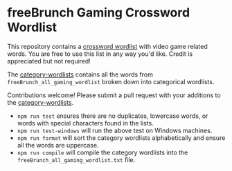 # freeBrunch Gaming Crossword Wordlist

This repository contains a [crossword wordlist](https://github.com/bthomas2622/freeBrunch-gaming-crossword-wordlist/blob/main/freeBrunch_all_gaming_wordlist.txt) with video game related words. You are free to use this list in any way you'd like. Credit is appreciated but not required!

The [category-wordlists](https://github.com/bthomas2622/freeBrunch-gaming-crossword-wordlist/blob/main/category-wordlists) contains all the words from `freeBrunch_all_gaming_wordlist` broken down into categorical wordlists.

Contributions welcome! Please submit a pull request with your additions to the [category-wordlists](https://github.com/bthomas2622/freeBrunch-gaming-crossword-wordlist/blob/main/category-wordlists).

- `npm run test` ensures there are no duplicates, lowercase words, or words with special characters found in the lists.
- `npm run test-windows` will run the above test on Windows machines.
- `npm run format` will sort the category wordlists alphabetically and ensure all the words are uppercase.
- `npm run compile` will compile the category wordlists into the `freeBrunch_all_gaming_wordlist.txt` file.
